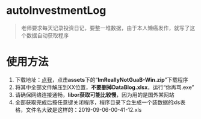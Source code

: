 # autoInvestmentLog
> 老师要求每天记录投资日记，要整一堆数据，由于本人懒癌发作，就写了这个数据自动获取程序

# 使用方法
1. 下载地址：[点我]( https://github.com/huanghaozi/autoInvestmentLog/releases )，点击**assets**下的“**ImReallyNotGuaB-Win.zip**”下载程序
2. 将其中全部文件解压到XX位置，**不要删掉DataBlog.xlsx**，运行“你再骂.exe”
3. 请确保网络连接通畅，**libor获取可能比较慢**，因为用的是国外某网站
4. 全部获取完成后按任意键关闭程序，程序目录下会生成一个装数据的xls表格，文件名大致是这样的：2019-09-06-00-41-12.xls

